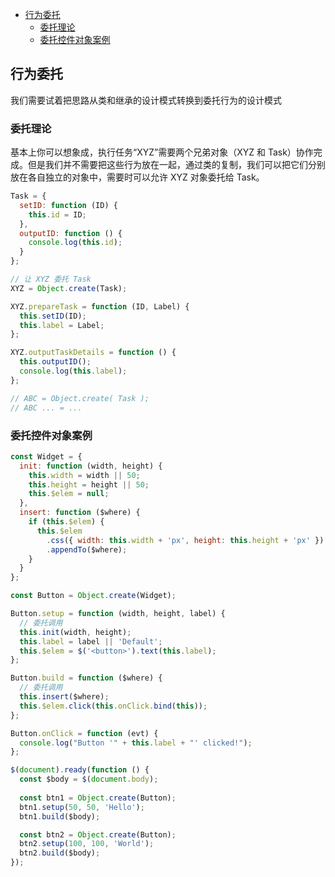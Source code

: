 - [行为委托](#行为委托)
  - [委托理论](#委托理论)
  - [委托控件对象案例](#委托控件对象案例)

## 行为委托

我们需要试着把思路从类和继承的设计模式转换到委托行为的设计模式

### 委托理论

基本上你可以想象成，执行任务“XYZ”需要两个兄弟对象（XYZ 和 Task）协作完成。但是我们并不需要把这些行为放在一起，通过类的复制，我们可以把它们分别放在各自独立的对象中，需要时可以允许 XYZ 对象委托给 Task。

```js
Task = {
  setID: function (ID) {
    this.id = ID;
  },
  outputID: function () {
    console.log(this.id);
  }
};

// 让 XYZ 委托 Task
XYZ = Object.create(Task);

XYZ.prepareTask = function (ID, Label) {
  this.setID(ID);
  this.label = Label;
};

XYZ.outputTaskDetails = function () {
  this.outputID();
  console.log(this.label);
};

// ABC = Object.create( Task );
// ABC ... = ...
```

### 委托控件对象案例

```js
const Widget = {
  init: function (width, height) {
    this.width = width || 50;
    this.height = height || 50;
    this.$elem = null;
  },
  insert: function ($where) {
    if (this.$elem) {
      this.$elem
        .css({ width: this.width + 'px', height: this.height + 'px' })
        .appendTo($where);
    }
  }
};

const Button = Object.create(Widget);

Button.setup = function (width, height, label) {
  // 委托调用
  this.init(width, height);
  this.label = label || 'Default';
  this.$elem = $('<button>').text(this.label);
};

Button.build = function ($where) {
  // 委托调用
  this.insert($where);
  this.$elem.click(this.onClick.bind(this));
};

Button.onClick = function (evt) {
  console.log("Button '" + this.label + "' clicked!");
};

$(document).ready(function () {
  const $body = $(document.body);
  
  const btn1 = Object.create(Button);
  btn1.setup(50, 50, 'Hello');
  btn1.build($body);

  const btn2 = Object.create(Button);
  btn2.setup(100, 100, 'World');
  btn2.build($body);
});
```
